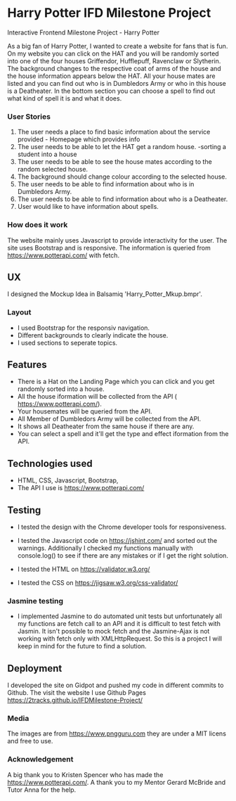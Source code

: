 # Harry Potter IFD Milestone Project
Interactive Frontend Milestone Project - Harry Potter

As a big fan of Harry Potter, I wanted to create a website for fans that is fun.
On my website you can click on the HAT and you will be randomly sorted into one of the four houses Griffendor, Hufflepuff, Ravenclaw or Slytherin.
The background changes to the respective coat of arms of the house and the house information appears below the HAT.
All your house mates are listed and you can find out who is in Dumbledors Army or who in this house is a Deatheater.
In the bottom section you can choose a spell to find out what kind of spell it is and what it does.

### User Stories

1. The user needs a place to find basic information about the service provided - Homepage which provides info
2. The user needs to be able to let the HAT get a random house. -sorting a student into a house
3. The user needs to be able to see the house mates according to the random selected house.
4. The background should change colour according to the selected house.
5. The user needs to be able to find information about who is in Dumbledors Army.
6. The user needs to be able to find information about who is a Deatheater.
7. User would like to have information about spells.

### How does it work
The website mainly uses Javascript to provide interactivity for the user. The site uses Bootstrap and is responsive.
The information is queried from https://www.potterapi.com/ with fetch.


## UX
I designed the Mockup Idea in Balsamiq 'Harry_Potter_Mkup.bmpr'.

### Layout
- I used Bootstrap for the responsiv navigation.
- Different backgrounds to clearly indicate the house.
- I used sections to seperate topics.

## Features

- There is a Hat on the Landing Page which you can click and you get randomly sorted into a house.
- All the house iformation will be collected from the API ( https://www.potterapi.com/).
- Your housemates will be queried from the API.
- All Member of Dumbledors Army will be collected from the API.
- It shows all Deatheater from the same house if there are any.
- You can select a spell and it'll get the type and effect iformation from the API.


## Technologies used
- HTML, CSS, Javascript, Bootstrap, 
- The API I use is https://www.potterapi.com/

## Testing
- I tested the design with the Chrome developer tools for responsiveness. 

- I tested the Javascript code on https://jshint.com/ and sorted out the warnings. 
Additionally I checked my functions manually with console.log() to see if there are any mistakes or if I get the right solution.

- I tested the HTML on https://validator.w3.org/
- I tested the CSS on https://jigsaw.w3.org/css-validator/


### Jasmine testing

- I implemented Jasmine to do automated unit tests but unfortunately all my functions are fetch call to an API
and it is difficult to test fetch with Jasmin. It isn't possible to mock fetch and the Jasmine-Ajax is not working with fetch only with XMLHttpRequest.
So this is a project I will keep in mind for the future to find a solution.

## Deployment

I developed the site on Gidpot and pushed my code in different commits to Github.
The visit the website I use Github Pages https://2tracks.github.io/IFDMilestone-Project/

### Media
The images are from https://www.pngguru.com
they are under a MIT licens and free to use.

### Acknowledgement

A big thank you to Kristen Spencer who has made the https://www.potterapi.com/.
A thank you to my Mentor Gerard McBride and Tutor Anna for the help.
